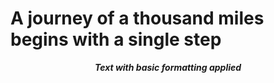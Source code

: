 # A journey of a thousand miles begins with a single step

***<p style="text-align: center;">Text with basic formatting applied</p>***
